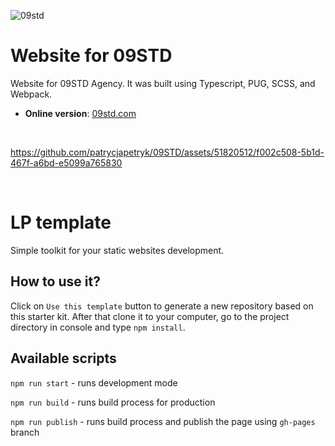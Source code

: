 
![09std](https://github.com/patrycjapetryk/09STD/assets/51820512/8e05c7d1-2fee-46c3-81bb-e0920017f965)

# Website for 09STD

Website for 09STD Agency. It was built using Typescript, PUG, SCSS, and Webpack.

- **Online version**: [09std.com](https://09std.com)

&nbsp;

https://github.com/patrycjapetryk/09STD/assets/51820512/f002c508-5b1d-467f-a6bd-e5099a765830

&nbsp;


# LP template

Simple toolkit for your static websites development.

## How to use it?

Click on `Use this template` button to generate a new repository based on this starter kit. After that clone it to your computer, go to the project directory in console and type `npm install`.

## Available scripts

`npm run start` - runs development mode

`npm run build` - runs build process for production

`npm run publish` - runs build process and publish the page using `gh-pages` branch
